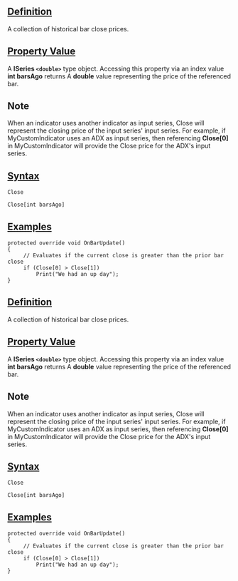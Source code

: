 ## [Definition](https://developer.ninjatrader.com/docs/desktop/close\#definition)

A collection of historical bar close prices.

## [Property Value](https://developer.ninjatrader.com/docs/desktop/close\#property-value)

A **ISeries `<double>`** type object. Accessing this property via an index value **int barsAgo** returns A **double** value representing the price of the referenced bar.

## Note

When an indicator uses another indicator as input series, Close will represent the closing price of the input series' input series. For example, if MyCustomIndicator uses an ADX as input series, then referencing **Close\[0\]** in MyCustomIndicator will provide the Close price for the ADX's input series.

## [Syntax](https://developer.ninjatrader.com/docs/desktop/close\#syntax)

`Close`

`Close[int barsAgo]`

## [Examples](https://developer.ninjatrader.com/docs/desktop/close\#examples)

```jsx-150469391 csharp
protected override void OnBarUpdate()
{
     // Evaluates if the current close is greater than the prior bar close
     if (Close[0] > Close[1])
         Print("We had an up day");
}

```

## [Definition](https://developer.ninjatrader.com/docs/desktop/close\#definition)

A collection of historical bar close prices.

## [Property Value](https://developer.ninjatrader.com/docs/desktop/close\#property-value)

A **ISeries `<double>`** type object. Accessing this property via an index value **int barsAgo** returns A **double** value representing the price of the referenced bar.

## Note

When an indicator uses another indicator as input series, Close will represent the closing price of the input series' input series. For example, if MyCustomIndicator uses an ADX as input series, then referencing **Close\[0\]** in MyCustomIndicator will provide the Close price for the ADX's input series.

## [Syntax](https://developer.ninjatrader.com/docs/desktop/close\#syntax)

`Close`

`Close[int barsAgo]`

## [Examples](https://developer.ninjatrader.com/docs/desktop/close\#examples)

```jsx-150469391 csharp
protected override void OnBarUpdate()
{
     // Evaluates if the current close is greater than the prior bar close
     if (Close[0] > Close[1])
         Print("We had an up day");
}

```